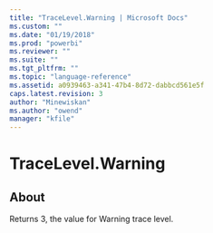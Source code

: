 ```yaml
---
title: "TraceLevel.Warning | Microsoft Docs"
ms.custom: ""
ms.date: "01/19/2018"
ms.prod: "powerbi"
ms.reviewer: ""
ms.suite: ""
ms.tgt_pltfrm: ""
ms.topic: "language-reference"
ms.assetid: a0939463-a341-47b4-8d72-dabbcd561e5f
caps.latest.revision: 3
author: "Minewiskan"
ms.author: "owend"
manager: "kfile"
---
```

# TraceLevel.Warning
## About  
Returns 3, the value for Warning trace level.  
